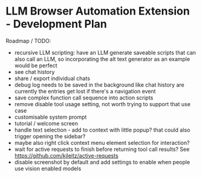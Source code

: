# LLM Browser Automation Extension - Development Plan

Roadmap / TODO:

- recursive LLM scripting: have an LLM generate saveable scripts that can also call an LLM, so incorporating the alt text generator as an example would be perfect
- see chat history
- share / export individual chats
- debug log needs to be saved in the background like chat history are currently the entries get lost if there's a navigation event
- save complex function call sequence into action scripts
- remove disable tool usage setting, not worth trying to support that use case
- customisable system prompt
- tutorial / welcome screen
- handle text selection - add to context with little popup? that could also trigger opening the sidebar?
- maybe also right click context menu element selection for interaction?
- wait for active requests to finish before returning tool call results? See <https://github.com/kjleitz/active-requests>
- disable screenshot by default and add settings to enable when people use vision enabled models
